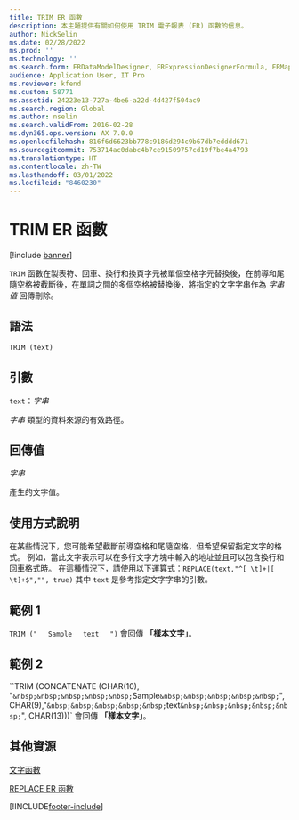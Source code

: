 ```yaml
---
title: TRIM ER 函數
description: 本主題提供有關如何使用 TRIM 電子報表 (ER) 函數的信息。
author: NickSelin
ms.date: 02/28/2022
ms.prod: ''
ms.technology: ''
ms.search.form: ERDataModelDesigner, ERExpressionDesignerFormula, ERMappedFormatDesigner, ERModelMappingDesigner
audience: Application User, IT Pro
ms.reviewer: kfend
ms.custom: 58771
ms.assetid: 24223e13-727a-4be6-a22d-4d427f504ac9
ms.search.region: Global
ms.author: nselin
ms.search.validFrom: 2016-02-28
ms.dyn365.ops.version: AX 7.0.0
ms.openlocfilehash: 816f6d6623bb778c9186d294c9b67db7edddd671
ms.sourcegitcommit: 753714ac0dabc4b7ce91509757cd19f7be4a4793
ms.translationtype: HT
ms.contentlocale: zh-TW
ms.lasthandoff: 03/01/2022
ms.locfileid: "8460230"
---
```

# <a name="trim-er-function"></a>TRIM ER 函數

[!include [banner](../includes/banner.md)]

`TRIM` 函數在製表符、回車、換行和換頁字元被單個空格字元替換後，在前導和尾隨空格被截斷後，在單詞之間的多個空格被替換後，將指定的文字字串作為 *字串值* 回傳刪除。

## <a name="syntax"></a>語法

```vb
TRIM (text)
```

## <a name="arguments"></a>引數

`text`：*字串*

*字串* 類型的資料來源的有效路徑。

## <a name="return-values"></a>回傳值

*字串*

產生的文字值。

## <a name="usage-notes"></a>使用方式說明

在某些情況下，您可能希望截斷前導空格和尾隨空格，但希望保留指定文字的格式。 例如，當此文字表示可以在多行文字方塊中輸入的地址並且可以包含換行和回車格式時。 在這種情況下，請使用以下運算式：`REPLACE(text,"^[ \t]+|[ \t]+$","", true)` 其中 `text` 是參考指定文字字串的引數。

## <a name="example-1"></a>範例 1

`TRIM ("`&nbsp;&nbsp;&nbsp;&nbsp;&nbsp;`Sample`&nbsp;&nbsp;&nbsp;&nbsp;&nbsp;`text`&nbsp;&nbsp;&nbsp;&nbsp;&nbsp;`")` 會回傳 **「樣本文字」**。

## <a name="example-2"></a>範例 2

``TRIM (CONCATENATE (CHAR(10), "`&nbsp;&nbsp;&nbsp;&nbsp;&nbsp;`Sample`&nbsp;&nbsp;&nbsp;&nbsp;&nbsp;`", CHAR(9),"`&nbsp;&nbsp;&nbsp;&nbsp;&nbsp;`text`&nbsp;&nbsp;&nbsp;&nbsp;&nbsp;`", CHAR(13)))` 會回傳 **「樣本文字」**。

## <a name="additional-resources"></a>其他資源

[文字函數](er-functions-category-text.md)

[REPLACE ER 函數](er-functions-text-replace.md)

[!INCLUDE[footer-include](../../../includes/footer-banner.md)]
